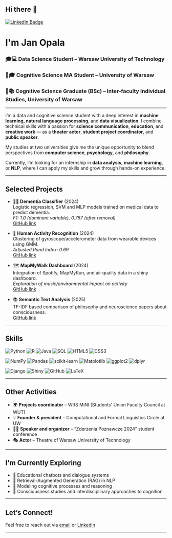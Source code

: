 ## Hi there 👋

[![LinkedIn Badge](https://img.shields.io/badge/LinkedIn-0077B5?style=for-the-badge&logo=linkedin&logoColor=white)](https://www.linkedin.com/in/jan-opala/)


# I'm Jan Opala  
### 🎓💻 Data Science Student – Warsaw University of Technology  
### 🧠🎓 Cognitive Science MA Student – University of Warsaw  
### 🧠📚 Cognitive Science Graduate (BSc) – Inter-faculty Individual Studies, University of Warsaw

---

I’m a data and cognitive science student with a deep interest in **machine learning, natural language processing**, and **data visualization**. I combine technical skills with a passion for **science communication**, **education**, and **creative work** — as a **theater actor**, **student project coordinator**, and **public speaker**.

My studies at two universities give me the unique opportunity to blend perspectives from **computer science**, **psychology**, and **philosophy**.

Currently, I’m looking for an internship in **data analysis**, **machine learning**, or **NLP**, where I can apply my skills and grow through hands-on experience.

---

## Selected Projects

- 👩‍⚕️ **Dementia Classifier** (2024)  
  Logistic regression, SVM and MLP models trained on medical data to predict dementia.  
  *F1: 1.0 (dominant variable), 0.767 (after removal)*  
  [GitHub link](https://github.com/JanOpala/dementia-classifier)

- 🏃 **Human Activity Recognition** (2024)  
  Clustering of gyroscope/accelerometer data from wearable devices using GMM.  
  *Adjusted Rand Index: 0.69*  
  [GitHub link](https://github.com/JanOpala/HARClusteringModel)

- 🗺️ **MapMyWalk Dashboard** (2024)  
  Integration of Spotify, MapMyRun, and air quality data in a shiny dashboard.  
  *Exploration of music/environmental impact on activity*  
  [GitHub link](https://github.com/JanOpala/TWD_Projekt2_MapMyWalk)

- 📚 **Semantic Text Analysis** (2025)  
  TF-IDF based comparison of philosophy and neuroscience papers about consciousness.  
  [GitHub link](https://github.com/JanOpala/consciousness-word-frequency-analysis)

---

## Skills

![Python](https://img.shields.io/badge/python-3670A0?style=for-the-badge&logo=python&logoColor=ffdd54) ![R](https://img.shields.io/badge/r-%23276DC3.svg?style=for-the-badge&logo=r&logoColor=white) ![Java](https://img.shields.io/badge/java-%23ED8B00.svg?style=for-the-badge&logo=openjdk&logoColor=white) ![SQL](https://img.shields.io/badge/SQL-4479A1?style=for-the-badge&logo=postgresql&logoColor=white) ![HTML5](https://img.shields.io/badge/html5-%23E34F26.svg?style=for-the-badge&logo=html5&logoColor=white) ![CSS3](https://img.shields.io/badge/css3-%231572B6.svg?style=for-the-badge&logo=css3&logoColor=white)

![NumPy](https://img.shields.io/badge/numpy-%23013243.svg?style=for-the-badge&logo=numpy&logoColor=white) ![Pandas](https://img.shields.io/badge/pandas-%23150458.svg?style=for-the-badge&logo=pandas&logoColor=white) ![scikit-learn](https://img.shields.io/badge/scikit--learn-%23F7931E.svg?style=for-the-badge&logo=scikit-learn&logoColor=white) ![Matplotlib](https://img.shields.io/badge/Matplotlib-%23ffffff.svg?style=for-the-badge&logo=Matplotlib&logoColor=black) ![ggplot2](https://img.shields.io/badge/ggplot2-4B0082?style=for-the-badge&logo=ggplot2&logoColor=white) ![dplyr](https://img.shields.io/badge/dplyr-276DC3?style=for-the-badge&logo=r&logoColor=white)

![Django](https://img.shields.io/badge/Django-092E20?style=for-the-badge&logo=django&logoColor=white) ![Shiny](https://img.shields.io/badge/shiny-ffffff?style=for-the-badge&logo=rstudio&logoColor=blue) ![GitHub](https://img.shields.io/badge/github-%23121011.svg?style=for-the-badge&logo=github&logoColor=white) ![LaTeX](https://img.shields.io/badge/latex-%23008080.svg?style=for-the-badge&logo=latex&logoColor=white)

---

## Other Activities

- 🌍 **Projects coordinator** – WRS MiNI (Students' Union Faculty Council at WUT)
- 💡 **Founder & president** – Computational and Formal Linguistics Circle at UW  
- 👨‍🔬️ **Speaker and organizer** – “Zderzenia Poznawcze 2024” student conference  
- 🎭 **Actor** – Theatre of Warsaw University of Technology  

---

## I'm Currently Exploring

- 🤖 Educational chatbots and dialogue systems  
- 🧩 Retrieval-Augmented Generation (RAG) in NLP  
- 🧠 Modeling cognitive processes and reasoning  
- 🌌 Consciousness studies and interdisciplinary approaches to cognition  

---

## Let’s Connect!  
Feel free to reach out via [email](mailto:jan.opala.business@gmail.com) or [LinkedIn](https://www.linkedin.com/in/jan-opala/)

---
